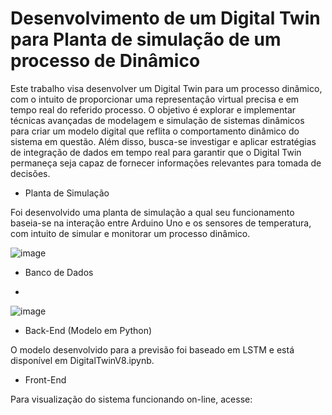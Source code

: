 # Desenvolvimento de um Digital Twin para Planta de simulação de um processo de Dinâmico

Este trabalho visa desenvolver um Digital Twin para um processo dinâmico, com o intuito de proporcionar uma representação virtual precisa e em tempo real do referido processo. O objetivo é explorar e implementar técnicas avançadas de modelagem e simulação de sistemas dinâmicos para criar um modelo digital que reflita o comportamento dinâmico do sistema em questão. Além disso, busca-se investigar e aplicar estratégias de integração de dados em tempo real para garantir que o Digital Twin permaneça seja capaz de fornecer informações relevantes para tomada de decisões.

- Planta de Simulação

Foi desenvolvido uma planta de simulação a qual seu funcionamento baseia-se na interação entre Arduino Uno e os sensores de temperatura, com intuito de simular e monitorar um processo dinâmico.

![image](https://github.com/brnsmit/Digital_Twin_Dynamic_Process/assets/137723215/e14abf85-2604-40e9-b7b2-dbec5b7d2cb1)

- Banco de Dados

- 


![image](https://github.com/brnsmit/Digital_Twin_Dynamic_Process/assets/168189996/320aa0b5-37e4-4b0e-8cfc-1c7782d0f27f)

- Back-End (Modelo em Python)

O modelo desenvolvido para a previsão foi baseado em LSTM e está disponível em DigitalTwinV8.ipynb.

- Front-End

Para visualização do sistema funcionando on-line, acesse:

   
